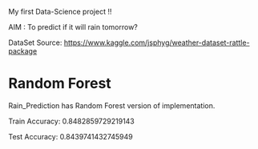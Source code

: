 My first Data-Science project !!

AIM : To predict if it will rain tomorrow?

DataSet Source: https://www.kaggle.com/jsphyg/weather-dataset-rattle-package

# Random Forest
Rain_Prediction has Random Forest version of implementation. 

Train Accuracy: 0.8482859729219143

Test Accuracy:  0.8439741432745949

